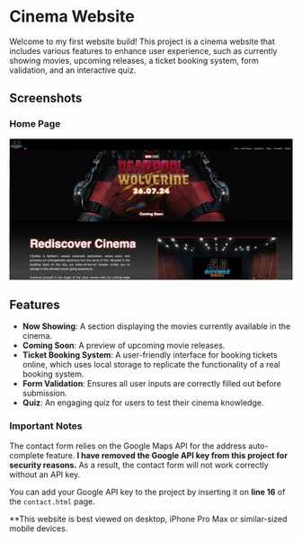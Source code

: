 # Cinema Website

Welcome to my first website build! This project is a cinema website that includes various features to enhance user experience, such as currently showing movies, upcoming releases, a ticket booking system, form validation, and an interactive quiz.

## Screenshots

### Home Page
![Screenshot of Home Page](Screenshots/Home.png)


## Features

- **Now Showing**: A section displaying the movies currently available in the cinema.
- **Coming Soon**: A preview of upcoming movie releases.
- **Ticket Booking System**: A user-friendly interface for booking tickets online, which uses local storage to replicate the functionality of a real booking system.
- **Form Validation**: Ensures all user inputs are correctly filled out before submission.
- **Quiz**: An engaging quiz for users to test their cinema knowledge.

### Important Notes

The contact form relies on the Google Maps API for the address auto-complete feature. **I have removed the Google API key from this project for security reasons.** As a result, the contact form will not work correctly without an API key. 

You can add your Google API key to the project by inserting it on **line 16** of the `contact.html` page.

**This website is best viewed on desktop, iPhone Pro Max or similar-sized mobile devices.






